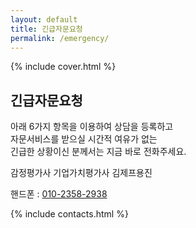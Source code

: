```yaml
---
layout: default
title: 긴급자문요청
permalink: /emergency/
---
```


{% include cover.html %}

## 긴급자문요청

아래 6가지 항목을 이용하여 상담을 등록하고<br>
자문서비스를 받으실 시간적 여유가 없는<br>
긴급한 상황이신 분께서는 지금 바로 전화주세요.

감정평가사 기업가치평가사 김제프용진

핸드폰 : [010-2358-2938](tel:010-2358-2938)<br>
<!-- 사무실 : [{{ site.company_tel }}](tel:{{ site.company_tel }}) -->

{% include contacts.html %}

